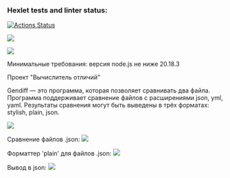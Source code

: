 ### Hexlet tests and linter status:
[![Actions Status](https://github.com/Olivia-Shch/frontend-project-46/actions/workflows/hexlet-check.yml/badge.svg)](https://github.com/Olivia-Shch/frontend-project-46/actions)

<a href="https://codeclimate.com/github/Olivia-Shch/frontend-project-46/maintainability"><img src="https://api.codeclimate.com/v1/badges/a384ba4e6ac291625036/maintainability" /></a>

<a href="https://codeclimate.com/github/Olivia-Shch/frontend-project-46/test_coverage"><img src="https://api.codeclimate.com/v1/badges/a384ba4e6ac291625036/test_coverage" /></a>


Минимальные требования: версия node.js не ниже 20.18.3

Проект "Вычислитель отличий"

Gendiff — это программа, которая позволяет сравнивать два файла. Программа поддерживает сравнение файлов с расширениями json, yml, yaml. Результаты сравнения могут быть выведены в трёх форматах: stylish, plain, json.

<a href="https://asciinema.org/a/Bd0OFGEC91wuSiVO9VS4LS4el" target="_blank"><img src="https://asciinema.org/a/Bd0OFGEC91wuSiVO9VS4LS4el.svg" /></a>


Сравнение файлов .json:
<a href="https://asciinema.org/a/zdQUXDSxHeqY2zWKMYkbxhx7U" target="_blank"><img src="https://asciinema.org/a/zdQUXDSxHeqY2zWKMYkbxhx7U.svg" /></a>


Форматтер 'plain' для файлов .json:
<a href="https://asciinema.org/a/1WvAVjiskL22J2bJTEKUudcpN" target="_blank"><img src="https://asciinema.org/a/1WvAVjiskL22J2bJTEKUudcpN.svg" /></a>


Вывод в json:
<a href="https://asciinema.org/a/dEDZyALdSgdCR5szqSI4GhX2a" target="_blank"><img src="https://asciinema.org/a/dEDZyALdSgdCR5szqSI4GhX2a.svg" /></a>